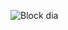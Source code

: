 
![Block dia](https://user-images.githubusercontent.com/68195812/144021552-21eab2e8-3550-4387-8944-cca1c02e4b54.png)
